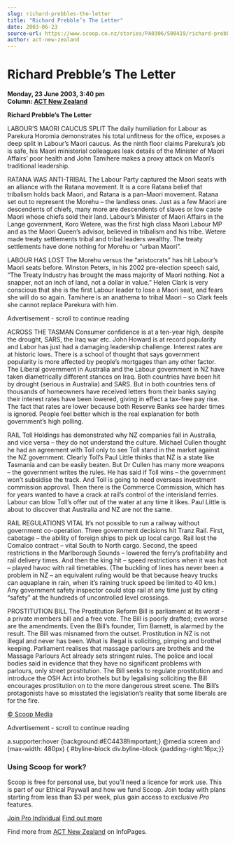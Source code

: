 ```yaml
---
slug: richard-prebbles-the-letter
title: "Richard Prebble’s The Letter"
date: 2003-06-23
source-url: https://www.scoop.co.nz/stories/PA0306/S00419/richard-prebbles-the-letter.htm
author: act-new-zealand
---
```

Richard Prebble’s The Letter
============================

**Monday, 23 June 2003, 3:40 pm**  
**Column: [ACT New Zealand](https://info.scoop.co.nz/ACT_New_Zealand)**

  

**Richard Prebble’s The Letter**

LABOUR’S MAORI CAUCUS SPLIT The daily humiliation for Labour as Parekura Horomia demonstrates his total unfitness for the office, exposes a deep split in Labour’s Maori caucus. As the ninth floor claims Parekura’s job is safe, his Maori ministerial colleagues leak details of the Minister of Maori Affairs’ poor health and John Tamihere makes a proxy attack on Maori’s traditional leadership.

RATANA WAS ANTI-TRIBAL The Labour Party captured the Maori seats with an alliance with the Ratana movement. It is a core Ratana belief that tribalism holds back Maori, and Ratana is a pan-Maori movement. Ratana set out to represent the Morehu – the landless ones. Just as a few Maori are descendents of chiefs, many more are descendents of slaves or low caste Maori whose chiefs sold their land. Labour’s Minister of Maori Affairs in the Lange government, Koro Wetere, was the first high class Maori Labour MP and as the Maori Queen’s advisor, believed in tribalism and his tribe. Wetere made treaty settlements tribal and tribal leaders wealthy. The treaty settlements have done nothing for Morehu or “urban Maori”.

LABOUR HAS LOST The Morehu versus the “aristocrats” has hit Labour’s Maori seats before. Winston Peters, in his 2002 pre-election speech said, “The Treaty Industry has brought the mass majority of Maori nothing. Not a snapper, not an inch of land, not a dollar in value.” Helen Clark is very conscious that she is the first Labour leader to lose a Maori seat, and fears she will do so again. Tamihere is an anathema to tribal Maori – so Clark feels she cannot replace Parekura with him.

Advertisement - scroll to continue reading





ACROSS THE TASMAN Consumer confidence is at a ten-year high, despite the drought, SARS, the Iraq war etc. John Howard is at record popularity and Labor has just had a damaging leadership challenge. Interest rates are at historic lows. There is a school of thought that says government popularity is more affected by people’s mortgages than any other factor. The Liberal government in Australia and the Labour government in NZ have taken diametrically different stances on Iraq. Both countries have been hit by drought (serious in Australia) and SARS. But in both countries tens of thousands of homeowners have received letters from their banks saying their interest rates have been lowered, giving in effect a tax-free pay rise. The fact that rates are lower because both Reserve Banks see harder times is ignored. People feel better which is the real explanation for both government’s high polling.

RAIL Toll Holdings has demonstrated why NZ companies fail in Australia, and vice versa – they do not understand the culture. Michael Cullen thought he had an agreement with Toll only to see Toll stand in the market against the NZ government. Clearly Toll’s Paul Little thinks that NZ is a state like Tasmania and can be easily beaten. But Dr Cullen has many more weapons – the government writes the rules. He has said if Toll wins – the government won’t subsidise the track. And Toll is going to need overseas investment commission approval. Then there is the Commerce Commission, which has for years wanted to have a crack at rail’s control of the interisland ferries. Labour can blow Toll’s offer out of the water at any time it likes. Paul Little is about to discover that Australia and NZ are not the same.

RAIL REGULATIONS VITAL It’s not possible to run a railway without government co-operation. Three government decisions hit Tranz Rail. First, cabotage – the ability of foreign ships to pick up local cargo. Rail lost the Comalco contract – vital South to North cargo. Second, the speed restrictions in the Marlborough Sounds – lowered the ferry’s profitability and rail delivery times. And then the king hit – speed restrictions when it was hot – played havoc with rail timetables. (The buckling of lines has never been a problem in NZ – an equivalent ruling would be that because heavy trucks can aquaplane in rain, when it’s raining truck speed be limited to 40 km.) Any government safety inspector could stop rail at any time just by citing “safety” at the hundreds of uncontrolled level crossings.

PROSTITUTION BILL The Prostitution Reform Bill is parliament at its worst - a private members bill and a free vote. The Bill is poorly drafted; even worse are the amendments. Even the Bill’s founder, Tim Barnett, is alarmed by the result. The Bill was misnamed from the outset. Prostitution in NZ is not illegal and never has been. What is illegal is soliciting, pimping and brothel keeping. Parliament realises that massage parlours are brothels and the Massage Parlours Act already sets stringent rules. The police and local bodies said in evidence that they have no significant problems with parlours, only street prostitution. The Bill seeks to regulate prostitution and introduce the OSH Act into brothels but by legalising soliciting the Bill encourages prostitution on to the more dangerous street scene. The Bill’s protagonists have so misstated the legislation’s reality that some liberals are for the fire.  

[© Scoop Media](http://www.scoop.co.nz/about/terms.html)  

Advertisement - scroll to continue reading



a.supporter:hover {background:#EC4438!important;} @media screen and (max-width: 480px) { #byline-block div.byline-block {padding-right:16px;}}

### Using Scoop for work?

Scoop is free for personal use, but you’ll need a licence for work use. This is part of our Ethical Paywall and how we fund Scoop. Join today with plans starting from less than $3 per week, plus gain access to exclusive _Pro_ features.  
  
[Join Pro Individual](https://pro.scoop.co.nz/Individual/?from=ProIn24) [Find out more](https://pro.scoop.co.nz/using-scoop-for-work/?from=ProIn24)

Find more from [ACT New Zealand](https://info.scoop.co.nz/ACT_New_Zealand) on InfoPages.